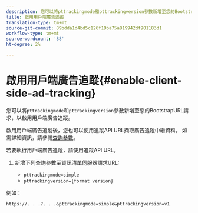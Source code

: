 ```yaml
---
description: 您可以將pttrackingmode和pttrackingversion參數新增至您的BootstrapURL請求，以啟用用戶端廣告追蹤。
title: 啟用用戶端廣告追蹤
translation-type: tm+mt
source-git-commit: 89bdda1d4bd5c126f19ba75a819942df901183d1
workflow-type: tm+mt
source-wordcount: '88'
ht-degree: 2%

---
```



# 啟用用戶端廣告追蹤{#enable-client-side-ad-tracking}

您可以將`pttrackingmode`和`pttrackingversion`參數新增至您的BootstrapURL請求，以啟用用戶端廣告追蹤。

啟用用戶端廣告追蹤後，您也可以使用追蹤API URL擷取廣告追蹤中繼資料。 如需詳細資訊，請參閱[查詢參數](/help/primetime-ad-insertion/~old-msapi-topics/ms-at-effectiveness/notvsdk-csat-ms-interface.md)。

若要執行用戶端廣告追蹤，請使用追蹤API URL。

1. 新增下列查詢參數至資訊清單伺服器請求URL:

   * `pttrackingmode=simple`
   * `pttrackingversion={format version}`

例如：

```URL
https://. . .?. . .&pttrackingmode=simple&pttrackingversion=v1
```
